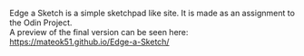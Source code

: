 Edge a Sketch is a simple sketchpad like site. It is made as an assignment to the Odin Project.<br>
A preview of the final version can be seen here: <br>
https://mateok51.github.io/Edge-a-Sketch/
